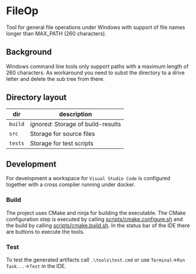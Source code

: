 
# FileOp

Tool for general file operations under Windows with support of file names longer than MAX_PATH (260 characters).

## Background

Windows command line tools only support paths with a maximum length of 260 characters.
As workaround you need to subst the directory to a drive letter and delete the sub
tree from there.

## Directory layout

dir     | description
---     | ---
`build` | *ignored*: Storage of build-results
`src`   | Storage for source files
`tests` | Storage for test scripts

## Development

For development a workspace for `Visual Studio Code` is configured together with a cross compiler
running under docker.

### Build

The project uses CMake and ninja for building the executable. The CMake configuration step is executed by
calling [scripts/cmake.configure.sh](./scripts/cmake.configure.sh) and the build by calling
[scripts/cmake.build.sh](./scripts/cmake.build.sh). In the status bar of the IDE there are buttons to
execute the tools.

### Test

To test the generated artifacts call `.\tools\test.cmd` or use `Terminal`->`Run Task...`->`Test` in the IDE.
